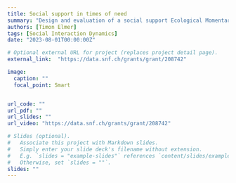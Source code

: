 ```yaml
---
title: Social support in times of need
summary: "Design and evaluation of a social support Ecological Momentary Intervention"
authors: [Timon Elmer]
tags: [Social Interaction Dynamics]
date: "2023-08-01T00:00:00Z"

# Optional external URL for project (replaces project detail page).
external_link:  "https://data.snf.ch/grants/grant/208742"

image:
  caption: ""
  focal_point: Smart


url_code: ""
url_pdf: ""
url_slides: ""
url_video: "https://data.snf.ch/grants/grant/208742"

# Slides (optional).
#   Associate this project with Markdown slides.
#   Simply enter your slide deck's filename without extension.
#   E.g. `slides = "example-slides"` references `content/slides/example-slides.md`.
#   Otherwise, set `slides = ""`.
slides: ""
---
```

